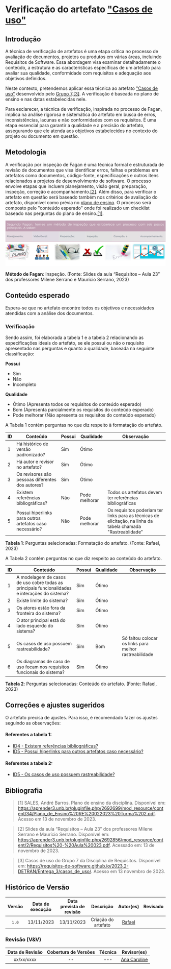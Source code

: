 # Verificação do artefato ["Casos de uso"](https://requisitos-de-software.github.io/2023.2-DETRAN/Entrega_3/casos_de_uso/)

## Introdução

A técnica de verificação de artefatos é uma etapa crítica no processo de avaliação de documentos, projetos ou produtos em várias áreas, incluindo Requisitos de Software. Essa abordagem visa examinar detalhadamente o conteúdo, a estrutura e as características específicas de um artefato para avaliar sua qualidade, conformidade com requisitos e adequação aos objetivos definidos.

Neste contexto, pretendemos aplicar essa técnica ao artefato ["Casos de uso"](https://requisitos-de-software.github.io/2023.2-DETRAN/Entrega_3/casos_de_uso/) desenvolvido pelo [Grupo 7](https://requisitos-de-software.github.io/2023.2-DETRAN/).<a id="a" href="#aa">[3]</a>. A verificação é baseada no plano de ensino e nas datas estabelecidas nele.

Para esclarecer, a técnica de verificação, inspirada no processo de Fagan, implica na análise rigorosa e sistemática do artefato em busca de erros, inconsistências, lacunas e não conformidades com os requisitos. É uma etapa essencial para garantir a qualidade e a precisão do artefato, assegurando que ele atenda aos objetivos estabelecidos no contexto do projeto ou documento em questão.

## Metodologia

A verificação por inspeção de Fagan é uma técnica formal e estruturada de revisão de documentos que visa identificar erros, falhas e problemas em artefatos como documentos, código-fonte, especificações e outros itens relacionados a projetos de desenvolvimento de software. O processo envolve etapas que incluem planejamento, visão geral, preparação, inspeção, correção e acompanhamento.<a id="a" href="#aa">[2]</a>. Além disso, para verificar o artefato em questão será baseado também nos critérios de avaliação do artefato, disponível como prévia no [plano de ensino](https://aprender3.unb.br/pluginfile.php/2692699/mod_resource/content/34/Plano_de_Ensino%20RE%20022023%20Turma%202.pdf).
O processo será composto pelo "conteúdo esperado" onde foi realizado um checklist baseado nas perguntas do plano de ensino.<a id="a" href="#aa">[1]</a>.

![Inspeção Fagan](../Fagan.png)

<b>Método de Fagan</b>: Inspeção. (Fonte: Slides da aula “Requisitos – Aula 23” dos professores Milene Serrano e Maurício Serrano, 2023)

## Conteúdo esperado

Espera-se que no artefato encontre todos os objetivos e necessidades atendidas com a análise dos documentos.

### Verificação

Sendo assim, foi elaborada a tabela 1 e a tabela 2 relacionando as especificações ideais do artefato, se ele possui ou não o requisito apresentado nas perguntas e quanto a qualidade, baseada na seguinte classificação:

**Possui**

- Sim
- Não
- Incompleto

**Qualidade**

- Ótimo (Apresenta todos os requisitos do conteúdo esperado)
- Bom (Apresenta parcialmente os requisitos do conteúdo esperado)
- Pode melhorar (Não apresenta os requisitos do conteúdo esperado)



A Tabela 1 contém perguntas no que diz respeito à formatação do artefato. 

| ID  | Conteúdo                                                                      | Possui     | Qualidade     | Observação                                                                                                                 |
| --- | ----------------------------------------------------------------------------- | ---------- | ------------- | -------------------------------------------------------------------------------------------------------------------------- |
| 1   | Há histórico de versão padronizado?                                           | Sim        | Ótimo         |                                                                                                                            |
| 2   | Há autor e revisor no artefato?                                               | Sim | Ótimo          |                                                                            |
| 3   |Os revisores são pessoas diferentes dos autores?                                              | Sim | Ótimo          |                                                                            |
| 4   | Existem referências bibliográficas?                                           | Não        | Pode melhorar | Todos os artefatos devem ter referências bibliográficas                                                         |
| 5   | Possui hiperlinks para outros artefatos caso necessário?                      | Não        | Pode melhorar           | Os requisitos poderiam ter links para as técnicas de elicitação, na linha da tabela chamada "Rastreablidade"


<b>Tabela 1</b>: Perguntas selecionadas: Formatação do artefato. (Fonte: Rafael, 2023)


A Tabela 2 contém perguntas no que diz respeito ao conteúdo do artefato. 

| ID  | Conteúdo                                                                      | Possui     | Qualidade     | Observação                                                                                                                 |
| --- | ----------------------------------------------------------------------------- | ---------- | ------------- | -------------------------------------------------------------------------------------------------------------------------- |                 
| 1  | A modelagem de casos de uso cobre todas as principais funcionalidades e interações do sistema?          | Sim       | Ótimo |                     |
| 2  | Existe limite do sistema?                           | Sim        | Ótimo |  |
| 3   | Os atores estão fora da fronteira do sistema?                                | Sim        | Ótimo |                                                                                                            |
| 4   | O ator principal está do lado esquerdo do sistema? | Sim        | Ótimo           |   |
| 5   | 	Os casos de uso possuem rastreabilidade?                   | Sim        | Bom        |         Só faltou colocar os links para melhor rastreabilidade                |
| 6   | 	Os diagramas de caso de uso focam nos requisitos funcionais do sistema?| Sim        | Ótimo           |   |


<b>Tabela 2</b>: Perguntas selecionadas: Conteúdo do artefato. (Fonte: Rafael, 2023)

## Correções e ajustes sugeridos

O artefato precisa de ajustes. Para isso, é recomendado fazer os ajustes seguindo as observações:

#### Referentes a tabela 1:
 - [ID4 - Existem referências bibliográficas?](#verificacao)
 - [ID5 - Possui hiperlinks para outros artefatos caso necessário?](#verificacao)
#### Referentes a tabela 2:
 - [ID5 - Os casos de uso possuem rastreabilidade?   ](#verificacao)


## Bibliografia

> [1] SALES, André Barros. Plano de ensino da disciplina. Disponível em: https://aprender3.unb.br/pluginfile.php/2692699/mod_resource/content/34/Plano_de_Ensino%20RE%20022023%20Turma%202.pdf. Acesso em 13 de novembro de 2023.

> [2] Slides da aula “Requisitos – Aula 23” dos professores Milene Serrano e Maurício Serrano. Disponível em: https://aprender3.unb.br/pluginfile.php/2692856/mod_resource/content/2/Requisitos%20-%20Aula%20023.pdf. Acessado em: 13 de novembro de 2023.

> [3] Casos de uso do Grupo 7 da Disciplina de Requisitos. Disponível em: <https://requisitos-de-software.github.io/2023.2-DETRAN/Entrega_3/casos_de_uso/>. Acesso em 13 novembro de 2023.


## Histórico de Versão

| Versão | Data de execução | Data prevista de revisão |             Descrição             |                      Autor(es)                       |                     Revisado                      |
| :----: | :--------------: | :-------------: | :-------------------------------: | :--------------------------------------------------: | :--------------------------------------------------: |
| `1.0`  |    13/11/2023    |   13/11/2023    | Criação do artefato |    [Rafael](https://github.com/Rafael-gc)   | |



### Revisão (V&V)

| Data de Revisão | Cobertura de Versões  |          Técnica         |                  Revisor(es)                  |
| :------------: | :-------------: | :--------------------------: |  :----------------------------------------: |
|   xx/xx/xxxx   |    --    |   ---    | [Ana Caroline](https://github.com/anaaroch_)   |
